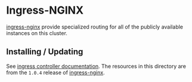 # Ingress-NGINX

[ingress-nginx](https://github.com/kubernetes/ingress-nginx) provide specialized routing for all of the publicly available instances on this cluster.

## Installing / Updating

See [ingress controller documentation](../../docs/configure.md#ingress-controller-recommended). The resources in this directory are from the `1.0.4` release of [ingress-nginx](https://github.com/kubernetes/ingress-nginx/releases/tag/controller-v1.0.4). 
